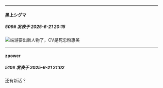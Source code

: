 ﻿
*****

####  黑上シグマ  
##### 509#       发表于 2025-6-21 20:15

<img src="https://static.stage1st.com/image/smiley/face2017/067.png" referrerpolicy="no-referrer">端游要出新人物了，CV是死忠粉惠美


*****

####  zpower  
##### 510#       发表于 2025-6-21 21:02

还有新活？

